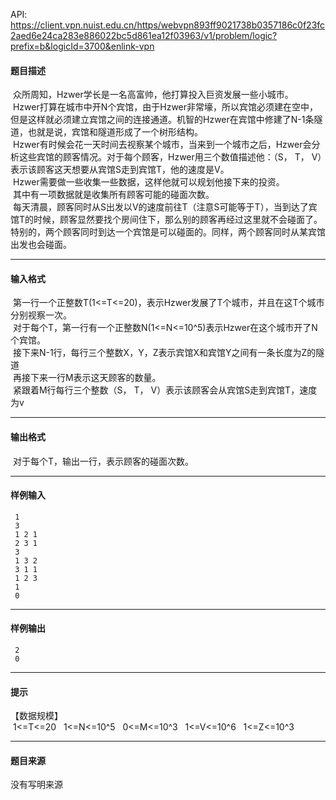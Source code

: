 API: https://client.vpn.nuist.edu.cn/https/webvpn893ff9021738b0357186c0f23fc2aed6e24ca283e886022bc5d861ea12f03963/v1/problem/logic?prefix=b&logicId=3700&enlink-vpn

#### 题目描述

 众所周知，Hzwer学长是一名高富帅，他打算投入巨资发展一些小城市。  
 Hzwer打算在城市中开N个宾馆，由于Hzwer非常壕，所以宾馆必须建在空中，但是这样就必须建立宾馆之间的连接通道。机智的Hzwer在宾馆中修建了N-1条隧道，也就是说，宾馆和隧道形成了一个树形结构。  
 Hzwer有时候会花一天时间去视察某个城市，当来到一个城市之后，Hzwer会分析这些宾馆的顾客情况。对于每个顾客，Hzwer用三个数值描述他：（S， T， V）表示该顾客这天想要从宾馆S走到宾馆T，他的速度是V。  
 Hzwer需要做一些收集一些数据，这样他就可以规划他接下来的投资。  
 其中有一项数据就是收集所有顾客可能的碰面次数。  
 每天清晨，顾客同时从S出发以V的速度前往T（注意S可能等于T），当到达了宾馆T的时候，顾客显然要找个房间住下，那么别的顾客再经过这里就不会碰面了。特别的，两个顾客同时到达一个宾馆是可以碰面的。同样，两个顾客同时从某宾馆出发也会碰面。

---

#### 输入格式

 第一行一个正整数T(1<=T<=20)，表示Hzwer发展了T个城市，并且在这T个城市分别视察一次。  
 对于每个T，第一行有一个正整数N(1<=N<=10^5)表示Hzwer在这个城市开了N个宾馆。  
 接下来N-1行，每行三个整数X，Y，Z表示宾馆X和宾馆Y之间有一条长度为Z的隧道  
 再接下来一行M表示这天顾客的数量。  
 紧跟着M行每行三个整数（S， T， V）表示该顾客会从宾馆S走到宾馆T，速度为v

---

#### 输出格式

 对于每个T，输出一行，表示顾客的碰面次数。  

---

#### 样例输入
```
 1
 3
 1 2 1
 2 3 1
 3
 1 3 2
 3 1 1
 1 2 3
 1
 0

```

---

#### 样例输出
```
 2
 0

```

---

#### 提示

【数据规模】  
 1<=T<=20   1<=N<=10^5   0<=M<=10^3   1<=V<=10^6   1<=Z<=10^3  

---

#### 题目来源

没有写明来源